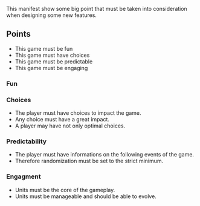 This manifest show some big point that must be taken into consideration when designing some new features.

## Points

 - This game must be fun
 - This game must have choices
 - This game must be predictable
 - This game must be engaging

### Fun

### Choices

 - The player must have choices to impact the game.
 - Any choice must have a great impact.
 - A player may have not only optimal choices.
 
### Predictability

 - The player must have informations on the following events of the game.
 - Therefore randomization must be set to the strict minimum.
 
### Engagment

 - Units must be the core of the gameplay.
 - Units must be manageable and should be able to evolve.
